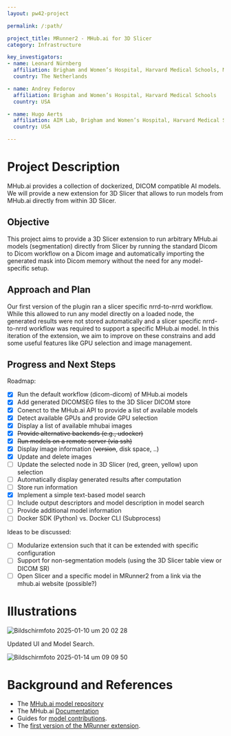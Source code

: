 ```yaml
---
layout: pw42-project

permalink: /:path/

project_title: MRunner2 - MHub.ai for 3D Slicer
category: Infrastructure

key_investigators:
- name: Leonard Nürnberg
  affiliation: Brigham and Women’s Hospital, Harvard Medical Schools, Maastricht University
  country: The Netherlands

- name: Andrey Fedorov
  affiliation: Brigham and Women’s Hospital, Harvard Medical Schools
  country: USA

- name: Hugo Aerts
  affiliation: AIM Lab, Brigham and Women’s Hospital, Harvard Medical Schools
  country: USA

---
```


# Project Description

MHub.ai provides a collection of dockerized, DICOM compatible AI models. 
We will provide a new extension for 3D Slicer that allows to run models from MHub.ai directly from within 3D Slicer.

## Objective

This project aims to provide a 3D Slicer extension to run arbitrary MHub.ai models (segmentation) directly from Slicer by running the standard Dicom to Dicom workflow on a Dicom image and automatically importing the generated mask into Dicom memory without the need for any model-specific setup.

## Approach and Plan

Our first version of the plugin ran a slicer specific nrrd-to-nrrd workflow. While this allowed to run any model directly on a loaded node, the generated results were not stored automatically and a slicer specific nrrd-to-nrrd workflow was required to support a specific MHub.ai model. In this iteration of the extension, we aim to improve on these constrains and add some useful features like GPU selection and image management.

## Progress and Next Steps

Roadmap:
- [x] Run the default workflow (dicom-dicom) of MHub.ai models
- [x] Add generated DICOMSEG files to the 3D Slicer DICOM store
- [x] Conenct to the MHub.ai API to provide a list of available models
- [x] Detect available GPUs and provide GPU selection
- [x] Display a list of available mhubai images
- [x] ~~Provide alternative backends (e.g., udocker)~~
- [x] ~~Run models on a remote server (via ssh)~~
- [x] Display image information (~~version~~, disk space, ..)
- [x] Update and delete images
- [ ] Update the selected node in 3D Slicer (red, green, yellow) upon selection
- [ ] Automatically display generated results after computation
- [ ] Store run information
- [x] Implement a simple text-based model search
- [ ] Include output descriptors and model description in model search
- [ ] Provide additional model information
- [ ] Docker SDK (Python) vs. Docker CLI (Subprocess)

Ideas to be discussed:
- [ ] Modularize extension such that it can be extended with specific configuration
- [ ] Support for non-segmentation models (using the 3D Slicer table view or DICOM SR)
- [ ] Open Slicer and a specific model in MRunner2 from a link via the mhub.ai website (possible?)

# Illustrations

![Bildschirmfoto 2025-01-10 um 20 02 28](https://github.com/user-attachments/assets/f14ed4e5-bc2a-46dc-a0f9-1a9f59bb16b1)

Updated UI and Model Search.

![Bildschirmfoto 2025-01-14 um 09 09 50](https://github.com/user-attachments/assets/5d277996-d491-4452-bf38-faed63b027ad)


# Background and References

- The [MHub.ai model repository](https://mhub.ai/models)
- The MHub.ai [Documentation](https://github.com/MHubAI/documentation)
- Guides for [model contributions](https://mhub.ai/contribute).
- The [first version of the MRunner extension](https://github.com/MHubAI/SlicerMRunner).

